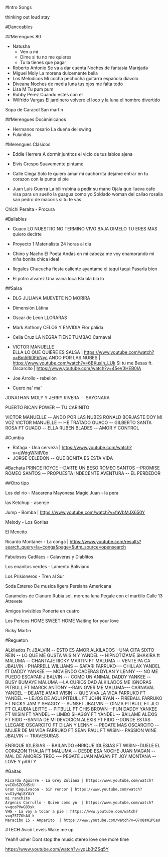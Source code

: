 #Intro Songs

thinking out loud
stay

#Danceables

##Merengues 80

* Natusha
    * Ven a  mi
    * Dime si tu no me quieres
    * Tu la tienes que pagar
* Roberto Antonio
    Se va a dar cuenta
    Noches de fantasia
    Marejada
* Miguel Moly
    La morena
    dulcemente bella
* Los Melodicos
    Mi cocha pechocha
    guitarra española
    diavolo
* Diveana
    Noches de media luna
    tus ojos
    me falta todo
* Lisa M
    Tu pum pum
* Rubby Perez
    Cuando estes con el
* Wilfrido Vargas
    El jardinero
    volvere
    el loco y la luna
    el hombre divertido

Sopa de Caracol
San martin

##Merengues Dociminicanos

* Hermanos rosario
    La dueña del swing
* Fulanitos


#Merengues Clásicos

* Eddie Herrera
    A dormir juntitos
    el vicio de tus labios
    ajena
* Elvis Crespo
    Suavemente
    pintame
* Calle Ciega
    Solo te quiero amar
    mi cachorrita
    dejame entrar en tu corazon
    con la punta el pie
    
* Juan Luis Guerra
    La bilirrubina
    a pedir su mano
    Ojala que llueva cafe
    visa para un sueño
    la guagua
    como yo
    Soldado
    woman del callao
    rosalia
    san pedro de macoris
    si tu te vas

Chichi Peralta - Procura

#Bailables
* Guaco
    LO NUESTRO NO TERMINO
    VIVO
    BAJA
    DIMELO TU
    ERES MAS
    quiero decirte
    
* Proyecto 1
    Materialista
    24 horas al dia
    
* Chino y Nacho
    El Poeta
    Andas en mi cabeza
    me voy enamorando
    mi niña bonita
    chica ideal
    
* Ilegales
    Chucucha
    fiesta caliente
    ayantame
    el taqui taqui
    Pasarla bien
    
* El potro alvarez
    Una vaina loca
    Bla bla bla lo

##Salsa
* DLG
    JULIANA
    MUEVETE
    NO MORIRA
* Dimensión Látina
* Oscar de Leon
    LLORARAS
* Mark Anthony
    CELOS Y ENVIDIA
    Flor palida
    
* Celia Cruz
    LA NEGRA TIENE TUMBAO
    Carnaval
* VICTOR MANUELLE    
    ELLA LO QUE QUIERE ES SALSA | https://www.youtube.com/watch?v=Bm5RI0FbNyc
    ANDO POR LAS NUBES  | https://www.youtube.com/watch?v=6BKusIh_LUk
    Si tu me Besas ft. Oscarcito | https://www.youtube.com/watch?v=45eV3HEB0IA

* Joe Arrollo - rebelión
* Cuero na' ma'

JONATHAN MOLY Y JERRY RIVERA -- SAYONARA

PUERTO RICAN POWER -- TU CARIÑITO

VICTOR MANUELLE --  ANDO POR LAS NUBES
RONALD BORJASTE DOY MI VOZ
VICTOR MANUELLE -- HE TRATADO
GUACO -- 
GILBERTO SANTA ROSA FT GUACO -- ELLA
RUBEN BLADES -- AMOR Y CONTROL



#Cumbia
* Rafaga - Una cerveza | https://www.youtube.com/watch?v=uWdgWNiIV0o
* JORGE CELEDON -- QUE BONITA ES ESTA VIDA


#Bachata
PRINCE ROYCE --DARTE UN BESO
ROMEO SANTOS --PROMISE
ROMEO SANTOS -- PROPUESTA INDECENTE
AVENTURA -- EL PERDEDOR

##Otro tipo

Los del rio - Macarena
Mayonesa
Magic Juan - la pera

las Ketchup - asereje

Jump - Bomba | https://www.youtube.com/watch?v=faVbMJX650Y

Melody - Los Gorilas

El Meneito

Ricardo Montaner - La conga | https://www.youtube.com/results?search_query=la+conga&page=&utm_source=opensearch

Fabulosos Cadilacs - Calaveras y Diablitos

Los enanitos verdes - Lamento Boliviano

Los Prisioneros - Tren al Sur

Soda Estereo
    De musica ligera
    Persiana Americana
    
Caramelos de Cianuro
    Rubia sol, morena luna
    Pegale con el martillo
Calle 13
    Atrevete
    
Amigos invisibles
    Ponerte en cuatro
    
Los Pericos
    HOME SWEET HOME
    Waiting for your love

Ricky Martin

#Regueton

ALkilados Ft JBALVIN -- ESTO ES AMOR
ALKILADOS - UNA CITA
SIXTO REIN -- LO QUE ME GUSTA
WISIN Y YANDEL -- HIPNOTIZAME
SHAKIRA ft MALUMA -- CHANTAJE
RICKY MARTIN FT MALUMA -- VENTE PA CA
JBALVIN - PHARRELL WILLIAMS -- SAFARI
FARRUKO--- CHILLAX
YANDEL fT DADDY YANKEE --- MOVIENDO CADERAS 
DYLAN Y LENNY --- NO ME PUEDO ESCAPAR
J BALVIN --- COMO UN ANIMAL
DADDY YANKEE -- BUSY BUMAYE
MALUMA --LA CURIOSIDAD
ALKILADOS ME IGNORAS
PITBULL FT MARCK ANTONY --RAIN OVER ME 
MALUMA--- CARNAVAL
YANDEL --DEJATE AMAR
WISIN -- QUE VIVA LA VIDA
FARRUKO FT YANDEL -- LEJOS DE AQUI
PITBULL FT JOHN RYAN -- FIREBALL
FARRUKO FT NICKY JAM Y SHAGGY -- SUNSET
JBALVIN -- GINZA
PITBULL FT JLO FT CLAUDIA LEITTE -- 
PITBULL FT CHIS BROWN --FUN
DADDY YANKEE FT WISIN FT YANDEL -- LIMBO
SHAGGY FT YANDEL -- BAILAME
ALEXIS FT FIDO --SANTA DE MI DEVOCIÒN
ALEXIS FT FIDO --DONDE ESTAS LLEGARE
OSCARCITO FT DILAN Y LENNY -- PEGATE MAS
OSCARCITO -- MUJER DE MI VIDA
FARRUKO FT SEAN PAUL FT WISIN-- PASSION WINE
JBALVIN -- TRAVESURAS

ENRIQUE IGLESIAS -- BAILANDO
eNRIQUE IGLESIAS FT WISIN--DUELE EL CORAZON 
THALIA FT MALUMA -- DESDE ESA NOCHE
JUAN MAGAN -- MAL DE AMORES
TREO --- PEGATE
JUAN MAGAN FT JOY MONTANA -- LOVE Y pARTY 

#Gaitas

    Ricardo Aguirre - La Grey Zuliana | https://www.youtube.com/watch?v=IGbSZCGdStU
    Gran Coquivacoa - Sin rencor | https://www.youtube.com/watch?v=X1yHql8YUiY
    mi ranchito
    Argenis Carrullo - Quien como yo  | https://www.youtube.com/watch?v=qcoPVwGB3sk
    VHG - La voy a tocar a pie | https://www.youtube.com/watch?v=q75TZOhAU_k
    Maracibo 15 - Amparito  | https://www.youtube.com/watch?v=O7x8aW1PCeU

#TECH
Avicii
    Levels
    Wake me up

Yeah!! usher
Dont stop the music
stereo love
one more time






https://www.youtube.com/watch?v=yqLb3tZSq5Y